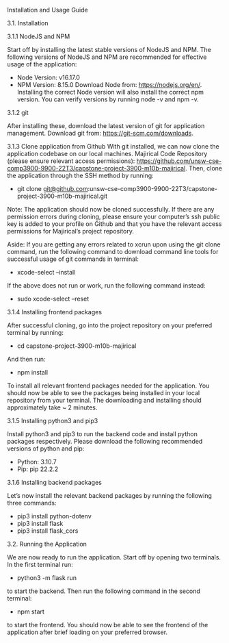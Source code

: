 Installation and Usage Guide 

3.1. Installation

3.1.1 NodeJS and NPM

Start off by installing the latest stable versions of NodeJS and NPM. The following versions of NodeJS and NPM are recommended for effective usage of the application:
- Node Version: v16.17.0
- NPM Version: 8.15.0
Download Node from: https://nodejs.org/en/. Installing the correct Node version will also install the correct npm version. You can verify versions by running node -v and npm -v. 

3.1.2 git

After installing these, download the latest version of git for application management.
Download git from: https://git-scm.com/downloads.

3.1.3 Clone application from Github
With git installed, we can now clone the application codebase on our local machines.
Majirical Code Repository (please ensure relevant access permissions): https://github.com/unsw-cse-comp3900-9900-22T3/capstone-project-3900-m10b-majirical.
Then, clone the application through the SSH method by running:
- git clone git@github.com:unsw-cse-comp3900-9900-22T3/capstone-project-3900-m10b-majirical.git


Note:
The application should now be cloned successfully. If there are any permission errors during cloning, please ensure your computer’s ssh public key is added to your profile on Github and that you have the relevant access permissions for Majirical’s project repository.

Aside:
If you are getting any errors related to xcrun upon using the git clone command, run the following command to download command line tools for successful usage of git commands in terminal:
- xcode-select –install

If the above does not run or work, run the following command instead:
- sudo xcode-select –reset

3.1.4 Installing frontend packages

After successful cloning, go into the project repository on your preferred terminal by running:
- cd capstone-project-3900-m10b-majirical

And then run:
- npm install

To install all relevant frontend packages needed for the application. You should now be able to see the packages being installed in your local repository from your terminal. The downloading and installing should approximately take ~ 2 minutes.

3.1.5 Installing python3 and pip3

Install python3 and pip3 to run the backend code and install python packages respectively. Please download the following recommended versions of python and pip:
- Python: 3.10.7
- Pip: pip 22.2.2

3.1.6 Installing backend packages

Let’s now install the relevant backend packages by running the following three commands:
- pip3 install python-dotenv
- pip3 install flask
- pip3 install flask_cors

3.2. Running the Application

We are now ready to run the application. Start off by opening two terminals. In the first terminal run:
- python3 -m flask run

to start the backend. Then run the following command in the second terminal:
- npm start

to start the frontend. You should now be able to see the frontend of the application after brief loading on your preferred browser.

